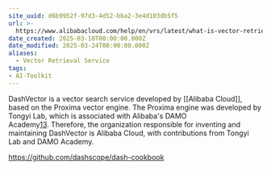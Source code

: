 ```yaml
---
site_uuid: d6b9952f-97d3-4d52-bba2-3e4d103db5f5
url: >-
  https://www.alibabacloud.com/help/en/vrs/latest/what-is-vector-retrieval-service
date_created: 2025-03-10T00:00:00.000Z
date_modified: 2025-03-24T00:00:00.000Z
aliases:
  - Vector Retrieval Service
tags:
- AI-Toolkit
---
```




DashVector is a vector search service developed by [[Alibaba Cloud]], based on the Proxima vector engine. The Proxima engine was developed by Tongyi Lab, which is associated with Alibaba's DAMO Academy[1](https://www.alibabacloud.com/help/en/vrs/latest/what-is-vector-retrieval-service)[3](https://python.langchain.com/docs/integrations/retrievers/self_query/dashvector/). Therefore, the organization responsible for inventing and maintaining DashVector is Alibaba Cloud, with contributions from Tongyi Lab and DAMO Academy.

https://github.com/dashscope/dash-cookbook